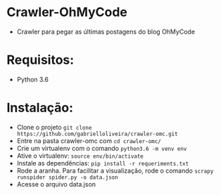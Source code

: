 # Crawler-OhMyCode
- Crawler para pegar as últimas postagens do blog OhMyCode

# Requisitos:
- Python 3.6

# Instalação:
- Clone o projeto ```git clone https://github.com/gabrielloliveira/crawler-omc.git```
- Entre na pasta crawler-omc com ```cd crawler-omc/```
- Crie um virtualenv com o comando ```python3.6 -m venv env```
- Ative o virtualenv: ```source env/bin/activate```
- Instale as dependências: ```pip install -r requeriments.txt```
- Rode a aranha. Para facilitar a visualização, rode o comando ```scrapy runspider spider.py -o data.json```
- Acesse o arquivo data.json